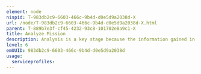 ```yaml
---
element: node
nispid: T-983db2c9-6603-466c-9b4d-d0e5d9a2038d-X
url: /node/T-983db2c9-6603-466c-9b4d-d0e5d9a2038d-X.html
parent: T-889b7e3f-cf45-4232-93c8-101702e8a9c1-X
title: Analyze Mission
description: Analysis is a key stage because the information gained in this stage will shape the following planning activities. In this stage, [[Operational Environment Research|research of the Operational Environment]] is conducted to gather as much information and data relevant to accomplishing the mission and any external or internal issues that can affect the mission and objectives are examined and planning premises are established. Premises are planning assumptions about the environment in which the plan is to be carried out. Premises encompass the expected environment of plans in execution. Important premises include- (a) forecasts, (b) basic policies and (c) existing plans. Planners must establish, circulate, and obtain consent to utilize critical planning premises. Identified strengths and weaknesses of an organization as well as any threats and opportunities that may arise must be recorded. Premises must be limited to assumptions that are critical to the mission and its plan. Throughout the planning process, premises must be monitored and updated. Planners use these premises to evaluate future events, and to develop 'action statements' and alternative course of action (COA).
level: 6
emUUID: 983db2c9-6603-466c-9b4d-d0e5d9a2038d
usage:
  serviceprofiles:
---
```


